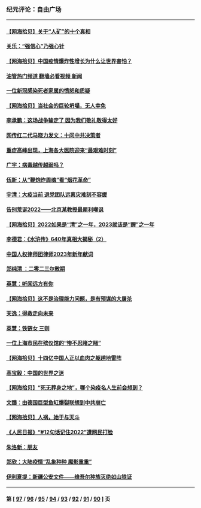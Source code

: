 ### 纪元评论：自由广场
---
#### [【网海拾贝】关于“人矿”的十个真相](../../pages/nsc993/n13900677.md?01080330) 
#### [关乐：“强信心”乃强心针](../../pages/nsc993/n13901621.md?01080330) 
#### [【网海拾贝】中国疫情爆炸性增长为什么让世界害怕？](../../pages/nsc993/n13899974.md?01080330) 
#### [油管热门频道 翻墙必看视频 新闻](ok?01080330)
#### [一位新冠感染死者家属的愤怒和质疑](../../pages/nsc993/n13899958.md?01080330) 
#### [【网海拾贝】当社会的巨轮坍塌，无人幸免](../../pages/nsc993/n13899195.md?01080330) 
#### [李承鹏：这场战争输定了 因为我们敬礼敬得太好](../../pages/nsc993/n13899465.md?01080330) 
#### [网传红二代马晓力发文：十问中共决策者](../../pages/nsc993/n13899169.md?01080330) 
#### [重症高峰出现，上海各大医院迎来“最艰难时刻”](../../pages/nsc993/n13899159.md?01080330) 
#### [广宇：病毒越传越弱吗？](../../pages/nsc993/n13899154.md?01080330) 
#### [伍新：从“鞭炮炸周魂”看“烟花革命”](../../pages/nsc993/n13899138.md?01080330) 
#### [宇清：大疫当前 退党团队远离灾难刻不容缓](../../pages/nsc993/n13899129.md?01080330) 
#### [告别荒诞2022——北京某教授最犀利嘲讽](../../pages/nsc993/n13898850.md?01080330) 
#### [【网海拾贝】2022如果是“清”之一年，2023就该是“醒”之一年](../../pages/nsc993/n13898337.md?01080330) 
#### [李德君：《水浒传》640年真相大揭秘（2）](../../pages/nsc993/n13898078.md?01080330) 
#### [中国人权律师团律师2023年新年献词](../../pages/nsc993/n13897767.md?01080330) 
#### [郑纯清 ：二零二三尔散期](../../pages/nsc993/n13897795.md?01080330) 
#### [英慧：听闻远方有你](../../pages/nsc993/n13897061.md?01080330) 
#### [【网海拾贝】这不是治理能力问题，是有预谋的大屠杀](../../pages/nsc993/n13897048.md?01080330) 
#### [天逸：得救走向未来](../../pages/nsc993/n13897115.md?01080330) 
#### [英慧：铁链女 三则](../../pages/nsc993/n13897074.md?01080330) 
#### [一位上海市民在殡仪馆的“惨不忍睹之睹”](../../pages/nsc993/n13897043.md?01080330) 
#### [【网海拾贝】十四亿中国人正以血肉之躯趟地雷阵](../../pages/nsc993/n13896192.md?01080330) 
#### [高宝毅：中国的世界之迷](../../pages/nsc993/n13895594.md?01080330) 
#### [【网海拾贝】“死无葬身之地”，哪个染疫名人生前会想到？](../../pages/nsc993/n13895116.md?01080330) 
#### [文臻：由德国巨型鱼缸爆裂联想到中共崩亡](../../pages/nsc993/n13894613.md?01080330) 
#### [【网海拾贝】人祸，始于与天斗](../../pages/nsc993/n13894088.md?01080330) 
#### [《人民日报》“#12句话记住2022”遭网民打脸](../../pages/nsc993/n13894019.md?01080330) 
#### [朱洛新：朋友](../../pages/nsc993/n13893825.md?01080330) 
#### [郑欣：大陆疫情“乱象种种 魔影重重”](../../pages/nsc993/n13893672.md?01080330) 
#### [伊利夏提：新疆公安文件——维吾尔种族灭绝如山铁证](../../pages/nsc993/n13893753.md?01080330) 

---
#### 第 [ [97](./97.md?01080330) / [96](./96.md?01080330) / [95](./95.md?01080330) / [94](./94.md?01080330) / [93](./93.md?01080330) / [92](./92.md?01080330) / [91](./91.md?01080330) / [90](./90.md?01080330) ] 页
